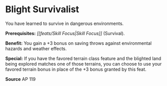 ﻿---
cssclass: [feats]

---
# Blight Survivalist

You have learned to survive in dangerous environments.

**Prerequisites:** _[[feats/Skill Focus|Skill Focus]]_ (Survival).

**Benefit:** You gain a +3 bonus on saving throws against environmental hazards and weather effects.

**Special:** If you have the favored terrain class feature and the blighted land being explored matches one of those terrains, you can choose to use your favored terrain bonus in place of the +3 bonus granted by this feat.

**Source** AP 119